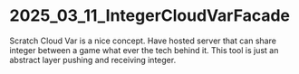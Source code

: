 # 2025_03_11_IntegerCloudVarFacade
Scratch Cloud Var is a nice concept. Have hosted server that can share integer between a game what ever the tech behind it. This tool is just an abstract layer pushing and receiving integer.
